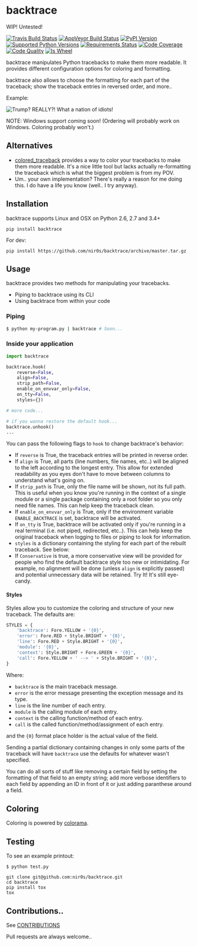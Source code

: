 backtrace
=========

WIP! Untested!


[![Travis Build Status](https://travis-ci.org/nir0s/backtrace.svg?branch=master)](https://travis-ci.org/nir0s/backtrace)
[![AppVeyor Build Status](https://ci.appveyor.com/api/projects/status/khf9a98rbwp1ehfh/branch/master?svg=true)](https://ci.appveyor.com/project/nir0s/backtrace)
[![PyPI Version](http://img.shields.io/pypi/v/backtrace.svg)](http://img.shields.io/pypi/v/backtrace.svg)
[![Supported Python Versions](https://img.shields.io/pypi/pyversions/backtrace.svg)](https://img.shields.io/pypi/pyversions/backtrace.svg)
[![Requirements Status](https://requires.io/github/nir0s/backtrace/requirements.svg?branch=master)](https://requires.io/github/nir0s/backtrace/requirements/?branch=master)
[![Code Coverage](https://codecov.io/github/nir0s/backtrace/coverage.svg?branch=master)](https://codecov.io/github/nir0s/backtrace?branch=master)
[![Code Quality](https://landscape.io/github/nir0s/backtrace/master/landscape.svg?style=flat)](https://landscape.io/github/nir0s/backtrace)
[![Is Wheel](https://img.shields.io/pypi/wheel/backtrace.svg?style=flat)](https://pypi.python.org/pypi/backtrace)

backtrace manipulates Python tracebacks to make them more readable.
It provides different configuration options for coloring and formatting.

backtrace also allows to choose the formatting for each part of the traceback; show the traceback entries in reversed order, and more..

Example:

![Trump? REALLY?! What a nation of idiots!](https://github.com/nir0s/backtrace/raw/master/img/main.png)

NOTE: Windows support coming soon! (Ordering will probably work on Windows. Coloring probably won't.)


## Alternatives

* [colored_traceback](https://github.com/staticshock/colored-traceback.py) provides a way to color your tracebacks to make them more readable. It's a nice little tool but lacks actually re-formatting the traceback which is what the biggest problem is from my POV.
* Um.. your own implementation? There's really a reason for me doing this. I do have a life you know (well.. I try anyway).


## Installation

backtrace supports Linux and OSX on Python 2.6, 2.7 and 3.4+

```shell
pip install backtrace
```

For dev:

```shell
pip install https://github.com/nir0s/backtrace/archive/master.tar.gz
```


## Usage

backtrace provides two methods for manipulating your tracebacks.

* Piping to backtrace using its CLI
* Using backtrace from within your code

### Piping

```bash
$ python my-program.py | backtrace # Soon...
```

### Inside your application

```python
import backtrace

backtrace.hook(
    reverse=False,
    align=False,
    strip_path=False,
    enable_on_envvar_only=False,
    on_tty=False,
    styles={})

# more code...

# if you wanna restore the default hook...
backtrace.unhook()
...

```

You can pass the following flags to `hook` to change backtrace's behavior:

* If `reverse` is True, the traceback entries will be printed in reverse order.
* If `align` is True, all parts (line numbers, file names, etc..) will be
aligned to the left according to the longest entry. This allow for extended readability as you eyes don't have to move between columns to understand what's going on.
* If `strip_path` is True, only the file name will be shown, not its full
path. This is useful when you know you're running in the context of a single module or a single package containing only a root folder so you only need file names. This can help keep the traceback clean.
* If `enable_on_envvar_only` is True, only if the environment variable
`ENABLE_BACKTRACE` is set, backtrace will be activated.
* If `on_tty` is True, backtrace will be activated only if you're running
in a real terminal (i.e. not piped, redirected, etc..). This can help keep the original traceback when logging to files or piping to look for information.
* `styles` is a dictionary containing the styling for each part of the rebuilt traceback. See below:
* If `Conservative` is true, a more conservative view will be provided for people who find the default backtrace style too new or intimidating. For example, no alignment will be done (unless `align` is explicitly passed) and potential unnecessary data will be retained. Try It! It's still eye-candy.

#### Styles

Styles allow you to customize the coloring and structure of your new traceback. The defaults are:

```python
STYLES = {
    'backtrace': Fore.YELLOW + '{0}',
    'error': Fore.RED + Style.BRIGHT + '{0}',
    'line': Fore.RED + Style.BRIGHT + '{0}',
    'module': '{0}',
    'context': Style.BRIGHT + Fore.GREEN + '{0}',
    'call': Fore.YELLOW + ' --> ' + Style.BRIGHT + '{0}',
}
```

Where:

* `backtrace` is the main traceback message.
* `error` is the error message presenting the exception message and its type.
* `line` is the line number of each entry.
* `module` is the calling module of each entry.
* `context` is the calling function/method of each entry.
* `call` is the called function/method/assignment of each entry.

and the `{0}` format place holder is the actual value of the field.

Sending a partial dictionary containing changes in only some parts of the traceback will have `backtrace` use the defaults for whatever wasn't specified.

You can do all sorts of stuff like removing a certain field by setting the formatting of that field to an empty string; add more verbose identifiers to each field by appending an ID in front of it or just adding paranthese around a field.


## Coloring

Coloring is powered by [colorama](https://github.com/tartley/colorama).


## Testing

To see an example printout:

```shell
$ python test.py
```

```shell
git clone git@github.com:nir0s/backtrace.git
cd backtrace
pip install tox
tox
```

## Contributions..

See [CONTRIBUTIONS](https://github.com/nir0s/backtrace/blob/master/CONTRIBUTING.md)

Pull requests are always welcome..
